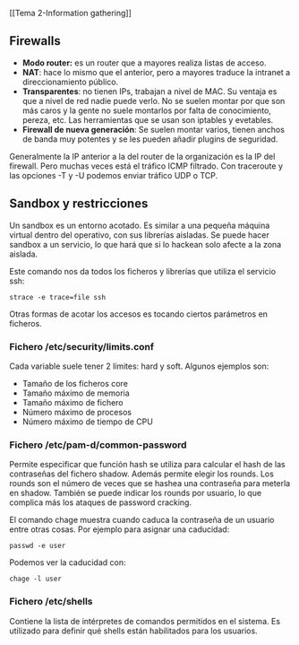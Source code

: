 [[Tema 2-Information gathering]]

## Firewalls
+ **Modo router:** es un router que a mayores realiza listas de acceso.
+ **NAT**: hace lo mismo que el anterior, pero a mayores traduce la intranet a direccionamiento público.
+ **Transparentes**: no tienen IPs, trabajan a nivel de MAC. Su ventaja es que a nivel de red nadie puede verlo. No se suelen montar por que son más caros y la gente no suele montarlos por falta de conocimiento, pereza, etc. Las herramientas que se usan son iptables y evetables.
+ **Firewall de nueva generación**: Se suelen montar varios, tienen anchos de banda muy potentes y se les pueden añadir plugins de seguridad.

Generalmente la IP anterior a la del router de la organización es la IP del firewall. Pero muchas veces está el tráfico ICMP filtrado. Con traceroute y las opciones -T y -U podemos enviar tráfico UDP o TCP.

## Sandbox y restricciones
Un sandbox es un entorno acotado. Es similar a una pequeña máquina virtual dentro del operativo, con sus librerías aisladas. Se puede hacer sandbox a un servicio, lo que hará que si lo hackean solo afecte a la zona aislada.

Este comando nos da todos los ficheros y librerías que utiliza el servicio ssh:
```
strace -e trace=file ssh
```

Otras formas de acotar los accesos es tocando ciertos parámetros en ficheros.

### Fichero /etc/security/limits.conf
Cada variable suele tener 2 límites: hard y soft. Algunos ejemplos son:
+ Tamaño de los ficheros core
+ Tamaño máximo de memoria
+ Tamaño máximo de fichero
+ Número máximo de procesos
+ Número máximo de tiempo de CPU

### Fichero /etc/pam-d/common-password
Permite especificar que función hash se utiliza para calcular el hash de las contraseñas del fichero shadow. Además permite elegir los rounds. Los rounds son el número de veces que se hashea una contraseña para meterla en shadow. También se puede indicar los rounds por usuario, lo que complica más los ataques de password cracking.

El comando chage muestra cuando caduca la contraseña de un usuario entre otras cosas. Por ejemplo para asignar una caducidad:
```
passwd -e user
```

Podemos ver la caducidad con:
```
chage -l user
```

### Fichero /etc/shells
Contiene la lista de intérpretes de comandos permitidos en el sistema. Es utilizado para definir qué shells están habilitados para los usuarios.